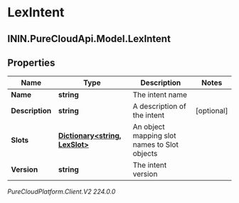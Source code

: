 # LexIntent

## ININ.PureCloudApi.Model.LexIntent

## Properties

|Name | Type | Description | Notes|
|------------ | ------------- | ------------- | -------------|
| **Name** | **string** | The intent name | |
| **Description** | **string** | A description of the intent | [optional] |
| **Slots** | [**Dictionary&lt;string, LexSlot&gt;**](LexSlot) | An object mapping slot names to Slot objects | |
| **Version** | **string** | The intent version | |



_PureCloudPlatform.Client.V2 224.0.0_
